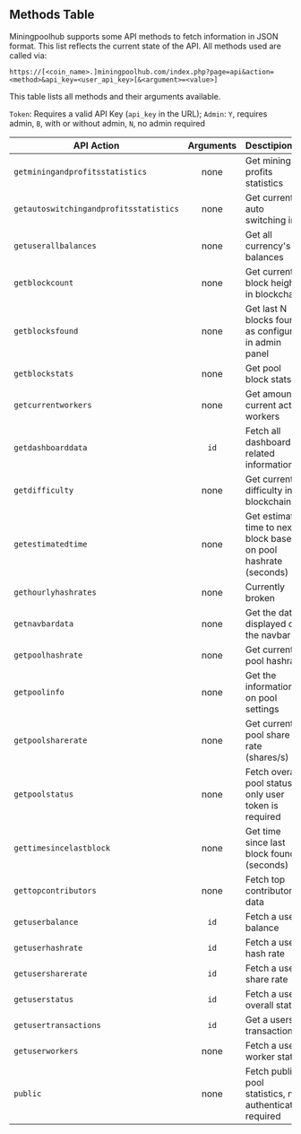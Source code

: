 ## Methods Table

Miningpoolhub supports some API methods to fetch information in JSON format. This list reflects the current state of the API. All methods used are called via:

```
https://[<coin_name>.]miningpoolhub.com/index.php?page=api&action=<method>&api_key=<user_api_key>[&<argument>=<value>]
```

This table lists all methods and their arguments available.

`Token`: Requires a valid API Key (`api_key` in the URL); `Admin`: `Y`, requires admin, `B`, with or without admin, `N`, no admin required

| API Action | Arguments | Desctipion | Token |
| ------------- |:-------------:| :-----|:-------------:|
| `getminingandprofitsstatistics` | none | Get mining profits statistics | N |
| `getautoswitchingandprofitsstatistics` | none | Get current auto switching info | N |
| `getuserallbalances` | none | Get all currency's balances | Y |
| `getblockcount` | none | Get current block height in blockchain | Y |
| `getblocksfound` | none | Get last N blocks found as configured in admin panel | Y |
| `getblockstats` | none | Get pool block stats | Y |
| `getcurrentworkers` | none | Get amount of current active workers | Y |
| `getdashboarddata` | `id` | Fetch all dashboard related information | Y |
| `getdifficulty` | none | Get current difficulty in blockchain | Y |
| `getestimatedtime` | none | Get estimated time to next block based on pool hashrate (seconds) | Y |
| `gethourlyhashrates` | none | Currently broken | Y |
| `getnavbardata` | none | Get the data displayed on the navbar | Y |
| `getpoolhashrate` | none | Get current pool hashrate | Y |
| `getpoolinfo` | none | Get the information on pool settings | Y |
| `getpoolsharerate` | none | Get current pool share rate (shares/s) | Y |
| `getpoolstatus` | none | Fetch overall pool status, only user token is required | Y |
| `gettimesincelastblock` | none | Get time since last block found (seconds) | Y |
| `gettopcontributors` | none | Fetch top contributors data | Y |
| `getuserbalance` | `id` | Fetch a users balance | Y |
| `getuserhashrate` | `id` | Fetch a users hash rate | Y |
| `getusersharerate` | `id` | Fetch a users share rate | Y |
| `getuserstatus` | `id` | Fetch a users overall status | Y |
| `getusertransactions` | `id` | Get a users transactions | Y |
| `getuserworkers` | none | Fetch a users worker status | Y |
| `public` | none | Fetch public pool statistics, no authentication required | N |